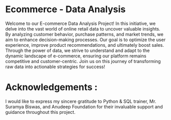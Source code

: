 # **Ecommerce - Data Analysis**

Welcome to our E-commerce Data Analysis Project! In this initiative, we delve into the vast world of online retail data to uncover valuable insights. By analyzing customer behavior, purchase patterns, and market trends, we aim to enhance decision-making processes. Our goal is to optimize the user experience, improve product recommendations, and ultimately boost sales. Through the power of data, we strive to understand and adapt to the dynamic landscape of e-commerce, ensuring our platform remains competitive and customer-centric. Join us on this journey of transforming raw data into actionable strategies for success!


# **Acknowledgements** :

I would like to express my sincere gratitude to Python & SQL trainer, Mr. Suramya Biswas, and Anudeep Foundation for their invaluable support and guidance throughout this project.
